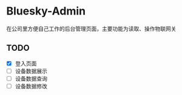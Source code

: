 # Bluesky-Admin

在公司里方便自己工作的后台管理页面，主要功能为读取、操作物联网关

## TODO

- [x] 登入页面
- [ ] 设备数据展示
- [ ] 设备数据查询
- [ ] 设备数据修改
